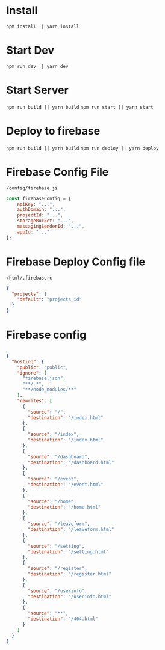 # Install
`npm install || yarn install`
# Start Dev
`npm run dev || yarn dev`

# Start Server
`npm run build || yarn build`
`npm run start || yarn start`

# Deploy to firebase
`npm run build || yarn build`
`npm run deploy || yarn deploy`

# Firebase Config File
`/config/firebase.js`

```javascript
const firebaseConfig = {
    apiKey: "...",
    authDomain: "...",
    projectId: "...",
    storageBucket: "...",
    messagingSenderId: "...",
    appId: "..."
};
```

# Firebase Deploy Config file
`/html/.firebaserc`
```json
{
  "projects": {
    "default": "projects_id"
  }
}

```

# Firebase config
```json

{
  "hosting": {
    "public": "public",
    "ignore": [
      "firebase.json",
      "**/.*",
      "**/node_modules/**"
    ],
    "rewrites": [
      {
        "source": "/",
        "destination": "/index.html"
      },
      {
        "source": "/index",
        "destination": "/index.html"
      },
      {
        "source": "/dashboard",
        "destination": "/dashboard.html"
      },
      {
        "source": "/event",
        "destination": "/event.html"
      },
      {
        "source": "/home",
        "destination": "/home.html"
      },
      {
        "source": "/leaveform",
        "destination": "/leaveform.html"
      },
      {
        "source": "/setting",
        "destination": "/setting.html"
      },
      {
        "source": "/register",
        "destination": "/register.html"
      },
      {
        "source": "/userinfo",
        "destination": "/userinfo.html"
      },
      {
        "source": "**",
        "destination": "/404.html"
      }
    ]
  }
}

```